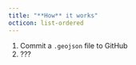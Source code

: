 ```yaml
---
title: "**How** it works"
octicon: list-ordered
---
```


1. Commit a `.geojson` file to GitHub
2. ???&nbsp;
